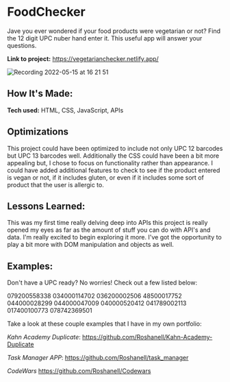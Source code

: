 # FoodChecker


Jave you ever wondered if your food products were vegetarian or not? Find the 12 digit UPC nuber hand enter it. This useful app will answer your questions.

**Link to project:** https://vegetarianchecker.netlify.app/

![Recording 2022-05-15 at 16 21 51](https://user-images.githubusercontent.com/96213223/170836169-9fe8ed32-8a14-4997-916b-1ee2bb17ba7e.gif)


## How It's Made:

**Tech used:** HTML, CSS, JavaScript, APIs


## Optimizations

This project could have been optimized to include not only UPC 12 barcodes but UPC 13 barcodes well. Additionally the CSS could have been a bit more appealing but, I chose to focus on functionality rather than appearance. I could have added additional features to check to see if the product entered is vegan  or not, if it includes gluten, or even if it includes some sort of product that the user is allergic to.

## Lessons Learned:

This was my first time really delving deep into APIs this project is really opened my eyes as far as the amount of stuff you can do with API's and data. I'm really excited to begin exploring it more. I've got the opportunity to play a bit more with DOM manipulation and  objects as well.

## Examples:
Don't have a UPC ready? No worries! Check out a few listed below:

079200558338
034000114702
036200002506
48500017752
044000028299
044000047009
040000520412
041789002113
017400100773
078742369501



Take a look at these couple examples that I have in my own portfolio:

*Kahn Academy Duplicate*: https://github.com/Roshanell/Kahn-Academy-Duplicate

*Task Manager APP*: https://github.com/Roshanell/task_manager

*CodeWars* https://github.com/Roshanell/Codewars


